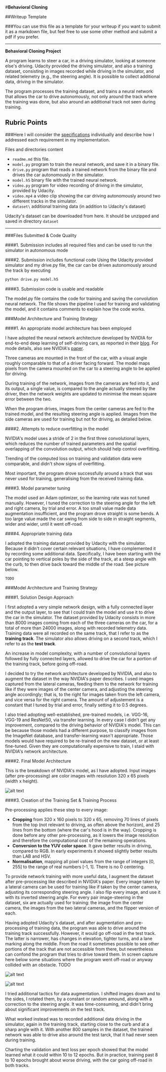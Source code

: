 #**Behavioral Cloning** 

##Writeup Template

###You can use this file as a template for your writeup if you want to submit it as a markdown file, but feel free to use some other method and submit a pdf if you prefer.

---

**Behavioral Cloning Project**

A program learns to steer a car, in a driving simulator, looking at someone else's driving. Udacity provided the driving simulator, and also a training dataset, consisting in images recorded while driving in the simulator, and related telemetry (e.g., the steering angle). It is possible to collect additional data, driving in the simulator. 

The program processes the training dataset, and trains a neural network that allows the car to drive autonomously, not only around the track where the training was done, but also around an additional track not seen during training.

[//]: # (Image References)

[image1]: ./examples/placeholder.png "Model Visualization"
[image2]: ./examples/placeholder.png "Grayscaling"
[image3]: ./examples/placeholder_small.png "Recovery Image"
[image4]: ./examples/placeholder_small.png "Recovery Image"
[image5]: ./examples/placeholder_small.png "Recovery Image"
[image6]: ./examples/placeholder_small.png "Normal Image"
[image7]: ./examples/placeholder_small.png "Flipped Image"

## Rubric Points
###Here I will consider the [specifications](https://review.udacity.com/#!/rubrics/432/view) individually and describe how I addressed each requirement in my implementation.  

Files and directories content
 - `readme.md` this file.
 - `model.py` program to train the neural network, and save it in a binary file.
 - `drive.py` program that reads a trained network from the binary file and drives the car autonomously in the simulator.
 - `model.h5` binary file with the trained neural network.
 - `video.py` program for video recording of driving in the simulator, provided by Udacity.
 - `video.mp4` a video clip showing the car driving autonomously around two different tracks in the simulator.
 - `dataset\` additional training data (in addition to Udacity's dataset)
 
 Udacity's dataset can be downloaded from here. It should be unzipped and saved in directory `dataset` 
 
 ---
###Files Submitted & Code Quality

####1. Submission includes all required files and can be used to run the simulator in autonomous mode


####2. Submission includes functional code
Using the Udacity provided simulator and my drive.py file, the car can be driven autonomously around the track by executing 
```sh
python drive.py model.h5
```

####3. Submission code is usable and readable

The model.py file contains the code for training and saving the convolution neural network. The file shows the pipeline I used for training and validating the model, and it contains comments to explain how the code works.

###Model Architecture and Training Strategy

####1. An appropriate model architecture has been employed

I have adopted the neural network architecture developed by NVIDIA for end-to-end deep learning of self-driving cars, as reported in their [blog](https://devblogs.nvidia.com/parallelforall/deep-learning-self-driving-cars/). For mode details, also see NVIDIA's [paper](https://arxiv.org/pdf/1604.07316v1.pdf).  

Three cameras are mounted in the front of the car, with a visual angle roughly comparable to that of a driver facing forward. The model maps pixels from the camera mounted on the car to a steering angle to be applied for driving.

During training of the network, images from the cameras are fed into it, and its output, a single value, is compared to the angle actually steered by the driver, then the network weights are updated to minimise the mean square error between the two.

When the program drives, images from the center cameras are fed to the trained model, and the resulting steering angle is applied. Images from the side cameras are used for training but not for driving, as detailed below.

####2. Attempts to reduce overfitting in the model

NVIDIA's model uses a stride of 2 in the first three convolutional layers, which reduces the number of trained parameters and the spatial overlapping of the convolution output, which should help control overfitting.

Trending of the computed loss on training and validation data were comparable, and didn't show signs of overfitting.

Most important, the program drove successfully around a track that was never used for training, generalising from the received training data. 

####3. Model parameter tuning

The model used an Adam optimizer, so the learning rate was not tuned manually. However, I tuned the correction to the steering angle for the left and right camera, by trial and error. A too small value made data augmentation insufficient, and the program drove straight is some bends. A too large value made the car swing from side to side in straight segments, wider and wider, until it went off-road. 

####4. Appropriate training data

I adopted the training dataset provided by Udacity with the simulator. Because it didn't cover certain relevant situations, I have complemented it by recording some additional data. Specifically, I have been starting with the car pointing to vertical poles by the side of the track, at a steep angle with the curb, to then drive back toward the middle of the road. See picture below.
    
    TODO

###Model Architecture and Training Strategy

####1. Solution Design Approach

I first adopted a very simple network design, with a fully connected layer and the output layer, to see that I could train the model and use it to drive the car in the simulator. The dataset provided by Udacity consists in more than 8000 images coming from each of the three cameras on the car, for a total of more than 24000 images, along with recorded telemetry data. Training data were all recorded on the same track, that I refer to as the **training track**. The simulator also allows driving on a second track, which I refer to as the **test track**. 

An increase in model complexity, with a number of convolutional layers followed by fully connected layers, allowed to drive the car for a portion of the training track, before going off-road.

I decided to try the network architecture developed by NVIDIA, and also to augment the dataset in the way NVIDIA's paper describes. I used images captured from the lateral cameras,  feeding them to the network for training like if they were images of the center camera, and adjusting the steering angle accordingly; that is, to the right for images taken from the left camera, and vice versa for the right camera. The amount of adjustement is a constant that I tuned by trial and error, finally setting it to 0.5 degrees.

I also tried adopting well-established, pre-trained models, i.e. VGG-16, VGG-19 and ResNet50, via transfer learning. In every case I didn't get any improvement, compared to the driving behavior of NVIDIA's model. This can be because those models had a different purpose, to classify images from the ImageNet database, and transfer-learning wasn't appropriate. Those models would have required to be re-trained on the new dataset, or at least fine-tuned. Given they are computationally expensive to train, I staid with NVIDIA's network architecture.
    
####2. Final Model Architecture

This is the breakdown of NVIDIA's model, as I have adopted. Input images (after pre-processing) are color images with resolution 320 x 65 pixels (width x height). 



![alt text][image1]

####3. Creation of the Training Set & Training Process

Pre-processing applies these step to every image:
 - **Cropping** from 320 x 160 pixels to 320 x 65, removing 70 lines of pixels from the top (not relevant to driving, as often above the horizon), and 25 lines from the bottom (where the car's hood is in the way). Cropping is done before any other pre-processing, as it lowers the image resolution and therefore the computational cost of the remaining operations.
 - **Conversion to the YUV color space**. It gave better results in driving, compared to RGB. In early experiments it showed slightly better results than LAB and HSV.
 - **Normalisation**, mapping all pixel values from the range of integers [0, 255] to the range of real numbers [-1, 1]. There is no 0 centering.
 
To provide network training with more useful data, I augment the dataset after pre-processing like described in NVIDIA's paper. Every image taken by a lateral camera can be used for training like if taken by the center camera, adjusting its corresponding steering angle. I also flip every image, and use it with its inverted steering angle. For every pair image-steering in the dataset, six are actually used for training: the image from the center camera, the images from the two lateral cameras, and the flipper version of each. 
 
 
Having adopted Udacity's dataset, and after augmentation and pre-processing of training data, the program was able to drive around the training track successfully. However, it would go off-road in the test track. The latter is narrower, has changes in elevation, tighter turns, and a lane marking along the middle. From the road it sometimes possible to see other portions of the track that are not accessible from there, but nevertheless can confond the program that tries to drive toward them. In screen capture here below some situations where the program went off-road or anyway collided with an obstacle. TODO 
 
![alt text][image2]

![alt text][image3]

I tried additional tactics for data augmentation. I shifted images down and to the sides, I rotated them, by a constant or random amound, along with a correction to the steering angle. It was time-consuming, and didn't bring about significant improvements on the test track.
 
What worked instead was to recorded additional data driving in the simulator, again in the training track, starting close to the curb and at a sharp angle with it. With another 800 samples in the dataset, the trained network was able to drive also around the test tarck, that it had never seen during training. 
 
Charting the validation and test loss per epoch showed that the model learned what it could within 10 to 12 epochs. But in practice, training past 8 to 10 epochs brought about worse driving, with the car going off-road in both tracks. 
 